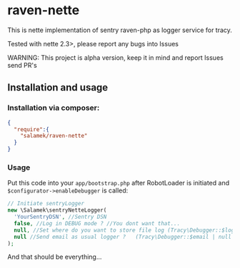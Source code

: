 # raven-nette

This is nette implementation of sentry raven-php as logger service for tracy.

Tested with nette 2.3>, please report any bugs into Issues

WARNING: This project is alpha version, keep it in mind and report Issues send PR's

## Installation and usage

### Installation via composer:

```json
{
  "require":{
    "salamek/raven-nette"
  }
}
```

### Usage

Put this code into your `app/bootstrap.php` after RobotLoader is initiated and `$configurator->enableDebugger` is called:
```php
// Initiate sentryLogger
new \Salamek\sentryNetteLogger(
  'YourSentryDSN', //Sentry DSN
  false, //Log in DEBUG mode ? //You dont want that...
  null, //Set where do you want to store file log (Tracy\Debugger::$logDirectory | null | string)
  null //Send email as usual logger ?   (Tracy\Debugger::$email | null | string | array )
);
```

And that should be everything...

